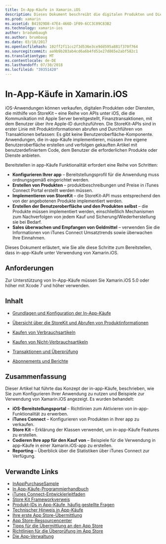 ```yaml
---
title: In-App-Käufe in Xamarin.iOS
description: Dieses Dokument beschreibt die digitalen Produkten und Diensten, die mithilfe der StoreKit-APIs zu verkaufen. Es enthält links zu Anleitungen, die Konfiguration, verbrauchsartikeln, nicht-verbrauchsartikeln, Transaktionen, Abonnements und vieles mehr zu erläutern.
ms.prod: xamarin
ms.assetid: B41929D8-47E4-466D-1F09-6CC3C09C83B2
ms.technology: xamarin-ios
author: bradumbaugh
ms.author: brumbaug
ms.date: 03/18/2017
ms.openlocfilehash: 102ff2f11cc2f3d536e3ce9dd595a881f370f764
ms.sourcegitcommit: aa9b9b203ab4cd6a6b4fd51e27d865e2abf582c1
ms.translationtype: MT
ms.contentlocale: de-DE
ms.lasthandoff: 07/30/2018
ms.locfileid: "39351420"
---
```

# <a name="in-app-purchasing-in-xamarinios"></a>In-App-Käufe in Xamarin.iOS

iOS-Anwendungen können verkaufen, digitalen Produkten oder Diensten, die mithilfe von StoreKit – eine Reihe von APIs unter iOS, die die Kommunikation mit Apple Server bereitgestellt, Finanztransaktionen, mit dem Benutzer über ihre Apple-ID durchzuführen. Die StoreKit-APIs sind in erster Linie mit Produktinformationen abrufen und Durchführen von Transaktionen befassen: Es gibt keine Benutzeroberfläche-Komponente. Anwendungen, die in-app-Käufe implementieren, müssen ihre eigene Benutzeroberfläche erstellen und verfolgen gekauften Artikel mit benutzerdefiniertem Code, dem Benutzer die erforderlichen Produkte oder Dienste anbieten.

Bereitstellen in app-Käufe Funktionalität erfordert eine Reihe von Schritten:

-  **Konfigurieren Ihrer app** – Bereitstellungsprofil für die Anwendung muss ordnungsgemäß eingerichtet werden.
-  **Erstellen von Produkten** – produktbeschreibungen und Preise in iTunes Connect Portal erstellt werden müssen.
-  **Implementieren von StoreKit** – die StoreKit-API muss entsprechend den von der angebotenen Produkte implementiert werden.
-  **Erstellen der Benutzeroberfläche und den Produkten selbst** – die Produkte müssen implementiert werden, einschließlich Mechanismen zum Nachverfolgen von jedem Kauf und Sicherung/Wiederherstellung sie bei Bedarf.
-  **Sales überwachen und Empfangen von Geldmittel** – verwenden Sie die Informationen von iTunes Connect Umsatztrends sowie überwachen Ihre Einnahmen.

Dieses Dokument erläutert, wie Sie alle diese Schritte zum Bereitstellen, dass in-app-Käufe unter Verwendung von Xamarin.iOS.

## <a name="requirements"></a>Anforderungen

Zur Unterstützung von In-App-Käufe müssen Sie Xamarin.iOS 5.0 oder höher mit Xcode 7 und höher verwenden.

## <a name="contents"></a>Inhalt

 * [Grundlagen und Konfiguration der In-App-Käufe](~/ios/platform/in-app-purchasing/in-app-purchase-basics-and-configuration.md)

 * [Übersicht über die StoreKit und Abrufen von Produktinformationen](~/ios/platform/in-app-purchasing/store-kit-overview-and-retreiving-product-information.md)

 * [Kaufen von Verbrauchsartikeln](~/ios/platform/in-app-purchasing/purchasing-consumable-products.md)

 * [Kaufen von Nicht-Verbrauchsartikeln](~/ios/platform/in-app-purchasing/purchasing-non-consumable-products.md)

 * [Transaktionen und Überprüfung](~/ios/platform/in-app-purchasing/transactions-and-verification.md)

 * [Abonnements und Berichte](~/ios/platform/in-app-purchasing/subscriptions-and-reporting.md)

## <a name="summary"></a>Zusammenfassung

Dieser Artikel hat führte das Konzept der in-app-Käufe, beschrieben, wie Sie zum Konfigurieren Ihrer Anwendung zu nutzen und Beispiele zur Verwendung von Xamarin.iOS angezeigt. Es wurden behandelt:

-  **iOS-Bereitstellungsportal** – Richtlinien zum Aktivieren von in-app-Funktionalität zu erwerben.
-  **iTunes Connect** – Konfigurieren von Produkten in Ihrer app zu verkaufen.
-  **Store Kit** – Erklärung der Klassen verwendet, um in-app-Käufe Features zu erstellen.
-  **Codieren Ihre app für den Kauf von** – Beispiele für die Verwendung in app-Käufe in einer Xamarin.iOS-app zu erstellen.
-  **Reporting** – Überblick über die Statistiken über iTunes Connect zur Verfügung.


## <a name="related-links"></a>Verwandte Links

- [InAppPurchaseSample](https://developer.xamarin.com/samples/StoreKit/)
- [In App-Käufe-Programmierhandbuch](https://developer.apple.com/library/ios/documentation/NetworkingInternet/Conceptual/StoreKitGuide/Introduction.html)
- [iTunes Connect-Entwicklerleitfaden](https://developer.apple.com/library/ios/documentation/LanguagesUtilities/Conceptual/iTunesConnect_Guide/iTunesConnect_Guide.pdf)
- [Store Kit Frameworkverweis](https://developer.apple.com/library/ios/documentation/StoreKit/Reference/StoreKit_Collection/StoreKit_Collection.pdf)
- [Produkt-IDs in App-Käufe, häufig gestellte Fragen](https://developer.apple.com/library/ios/#qa/qa1329/_index.html)
- [Technischer Hinweis in App-Käufe](https://developer.apple.com/library/ios/#technotes/tn2259/_index.html)
- [Ihre erste App Store-Übermittlung](https://developer.apple.com/library/ios/documentation/IDEs/Conceptual/AppDistributionGuide/Introduction/Introduction.html)
- [App Store-Ressourcencenter](https://developer.apple.com/appstore/index.html)
- [Tipps für die Übermittlung an den App Store](https://developer.apple.com/appstore/resources/submission/tips.html)
- [Richtlinien für die Überprüfung im App Store](https://developer.apple.com/appstore/resources/approval/guidelines.html)
- [Die App-Verwaltung](https://developer.apple.com/appstore/resources/managing/index.html)
